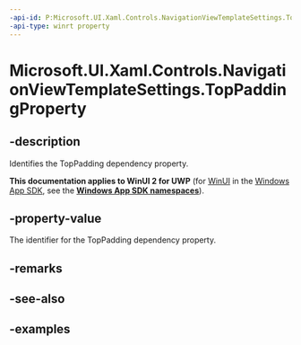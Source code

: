 ```yaml
---
-api-id: P:Microsoft.UI.Xaml.Controls.NavigationViewTemplateSettings.TopPaddingProperty
-api-type: winrt property
---
```

<!-- Property syntax.
public DependencyProperty TopPaddingProperty { get; }
-->

# Microsoft.UI.Xaml.Controls.NavigationViewTemplateSettings.TopPaddingProperty


## -description

Identifies the TopPadding dependency property.


**This documentation applies to WinUI 2 for UWP** (for [WinUI](/windows/apps/winui/winui3/) in the [Windows App SDK](/windows/apps/windows-app-sdk/), see the **[Windows App SDK namespaces](/windows/windows-app-sdk/api/winrt/)**).

## -property-value

The identifier for the TopPadding dependency property.


## -remarks


## -see-also


## -examples


